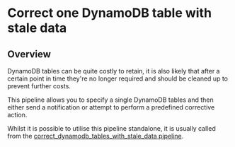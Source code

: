 # Correct one DynamoDB table with stale data

## Overview

DynamoDB tables can be quite costly to retain, it is also likely that after a certain point in time they're no longer required and should be cleaned up to prevent further costs.

This pipeline allows you to specify a single DynamoDB tables and then either send a notification or attempt to perform a predefined corrective action.

Whilst it is possible to utilise this pipeline standalone, it is usually called from the [correct_dynamodb_tables_with_stale_data pipeline](https://hub.flowpipe.io/mods/turbot/aws_thrifty/pipelines/aws_thrifty.pipeline.correct_dynamodb_tables_with_stale_data).